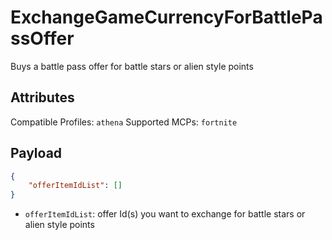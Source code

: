 # ExchangeGameCurrencyForBattlePassOffer
Buys a battle pass offer for battle stars or alien style points

## Attributes
Compatible Profiles: `athena`
Supported MCPs: `fortnite`

## Payload
```json
{
    "offerItemIdList": []
}
```

- `offerItemIdList`: offer Id(s) you want to exchange for battle stars or alien style points
